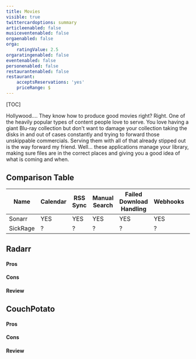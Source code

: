 ```yaml
---
title: Movies
visible: true
twittercardoptions: summary
articleenabled: false
musiceventenabled: false
orgaenabled: false
orga:
    ratingValue: 2.5
orgaratingenabled: false
eventenabled: false
personenabled: false
restaurantenabled: false
restaurant:
    acceptsReservations: 'yes'
    priceRange: $
---
```


[TOC]

Hollywood.... They know how to produce good movies right? Right. One of the heavily popular types of content people love to serve. You love having a giant Blu-ray collection but don't want to damage your collection taking the disks in and out of cases constantly and trying to forward those unskippable commercials. Serving them with all of that already stipped out is the way forward my friend. Well... these applications manage your library, making sure files are in the correct places and giving you a good idea of what is coming and when. 

## Comparison Table

| Name       | Calendar | RSS Sync | Manual Search | Failed Download Handling | Webhooks | Torznab | Newsnab |
| ----------- | ---------- | ------------ | ----------------- | ------------------------------ | ------------- | --------- | ----------- |
| Sonarr      | YES        | YES           | YES                  | YES                                    | YES            | YES      | YES          |
| SickRage | ?             | ?                | ?                       | ?                                         | ?                 | ?           | ?              | 


## Radarr

#### Pros

#### Cons

#### Review

## CouchPotato

#### Pros 

#### Cons

#### Review